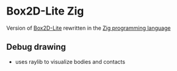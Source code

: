 # Box2D-Lite Zig
Version of [Box2D-Lite](https://github.com/erincatto/box2d-lite) rewritten in
the [Zig programming language](https://ziglang.org/)

## Debug drawing
- uses raylib to visualize bodies and contacts
